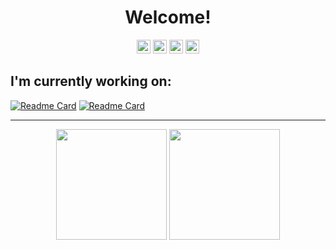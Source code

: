 
<h1 align="center">
Welcome!
</h1>


<p align="center">
<a href="https://www.linkedin.com/in/hkmttnc/"><img width="22" target="_blank" src="https://unpkg.com/simple-icons@v4/icons/linkedin.svg"></a>
<a href="https://www.twitter.com/hkmttnc/"><img  width="22" target="_blank" src="https://unpkg.com/simple-icons@v4/icons/twitter.svg"></a>
<a href="mailto:hikmettutuncu@outlook.com"><img  width="22" target="_blank" src="https://unpkg.com/simple-icons@v4/icons/microsoftoutlook.svg"></a>
<a href="https://hikmettutuncu.medium.com/"><img  width="22" target="_blank" src="https://simpleicons.org/icons/medium.svg"></a>

</p>

## I'm currently working on:

[![Readme Card](https://github-readme-stats.vercel.app/api/pin/?username=htutuncu&repo=HRMS-Project)](https://github.com/htutuncu/HRMS-Project)
[![Readme Card](https://github-readme-stats.vercel.app/api/pin/?username=htutuncu&repo=HRMS-React-Front-End)](https://github.com/htutuncu/HRMS-React-Front-End)

***

<p align="center">
    <img height=177 src="https://github-readme-stats.vercel.app/api?username=htutuncu&show_icons=true&bg_color=21094e&text_color=bdc3c7&title_color=f1c40f&icon_color=f1c40f&hide_border=true"> 
  <img height=177 src="https://github-readme-stats.vercel.app/api/top-langs/?username=htutuncu&bg_color=21094e&text_color=bdc3c7&title_color=f1c40f&hide_border=true&layout=compact">
</p>





[linkedin]: https://www.linkedin.com/in/hkmttnc/
[twitter]: https://twitter.com/hkmttnc

